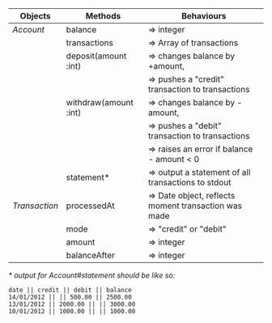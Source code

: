 |    Objects    |      Methods         |                 Behaviours                         |
|---------------|----------------------|----------------------------------------------------|
|*Account*      |balance               |=> integer                                          |
|               |transactions          |=> Array of transactions                            |
|               |deposit(amount :int)  |=> changes balance by +amount,                      |
|               |                      |=> pushes a "credit" transaction to transactions    |
|               |withdraw(amount :int) |=> changes balance by -amount,                      |
|               |                      |=> pushes a "debit" transaction to transactions     |
|               |                      |=> raises an error if balance - amount < 0          |
|               |statement*            |=> output a statement of all transactions to stdout |
|*Transaction*  |processedAt           |=> Date object, reflects moment transaction was made|
|               |mode                  |=> "credit" or "debit"                              |
|               |amount                |=> integer                                          |
|               |balanceAfter          |=> integer                                          |

_* output for Account#statement should be like so:_
```
date || credit || debit || balance
14/01/2012 || || 500.00 || 2500.00
13/01/2012 || 2000.00 || || 3000.00
10/01/2012 || 1000.00 || || 1000.00
```